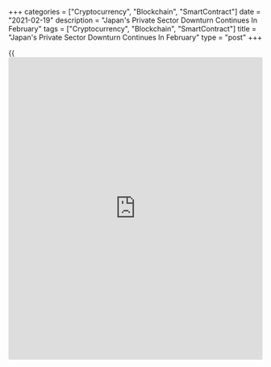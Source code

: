 +++
categories = ["Cryptocurrency", "Blockchain", "SmartContract"]
date = "2021-02-19"
description = "Japan's Private Sector Downturn Continues In February"
tags = ["Cryptocurrency", "Blockchain", "SmartContract"]
title = "Japan's Private Sector Downturn Continues In February"
type = "post"
+++

{{<iframe id="large-banner" src="https://www.bounty.group/#slide=26.0" width="100%" height="600" scrolling="no" style="border: 0px solid rgb(216, 221, 230); border-radius: 3px;">}}

Japan's private sector downturn continued in February despite the
recovery in manufacturing activity, flash survey data from IHS Markit
showed Friday.

The au Jibun Bank composite output index rose to 47.6 in February from
47.1 in the prior month. However, a score below 50 indicates contraction
in the sector.

The headline manufacturing Purchasing Managers' Index rose to 50.6 in
February from 49.8 in January. Meanwhile, the services PMI declined to
45.8 from 46.1 in January.

Positive sentiment stemmed from hopes that an end to the
[coronavirus][1] disease 2019 (COVID-19) pandemic would induce a
recovery in domestic and foreign demand, Usamah Bhatti, an economist at
IHS Markit, said.

Nonetheless, disruption caused by the pandemic is likely to remain in
the immediate future, the economist added.

Marcel Thieliant, a Capital Economics economist, said the rebound in the
composite PMI in February supports the assessment that the [economy][2]
is coping with the second state of emergency better than most had
anticipated.

For comments and feedback [contact](https://www.playgroundfx.com/contact/): editorial@rtt[news](https://www.letsplayfx.com/blog/forex-news-website/).com

[Economic News][2]

 **What parts of the world are seeing the best (and worst) economic
performances lately? Click[here][3] to check out our [Econ Scorecard][3]
and find out! See up-to-the-moment [ranking](https://www.playgroundfx.com/blog/crypto-exchange-ranking/)s for the best and worst
performers in [GDP][4], [unemployment rate][5], [inflation][6] and much
more.**

   1. www.rtt[news](https://www.letsplayfx.com/blog/forex-news-website/).com/list/coronavirus.aspx
   2. www.rtt[news](https://www.letsplayfx.com/blog/forex-news-website/).com/Content/EconomicNews.aspx
   3. www.rtt[news](https://www.letsplayfx.com/blog/forex-news-website/).com/economic-scorecard/world-rank/PPI/highest-performance.aspx
   4. www.rtt[news](https://www.letsplayfx.com/blog/forex-news-website/).com/economic-scorecard/world-rank/GDP/highest-performance.aspx
   5. www.rtt[news](https://www.letsplayfx.com/blog/forex-news-website/).com/economic-scorecard/world-rank/unemployment-rate/lowest-performance.aspx
   6. www.rtt[news](https://www.letsplayfx.com/blog/forex-news-website/).com/economic-scorecard/world-rank/CPI/highest-performance.aspx